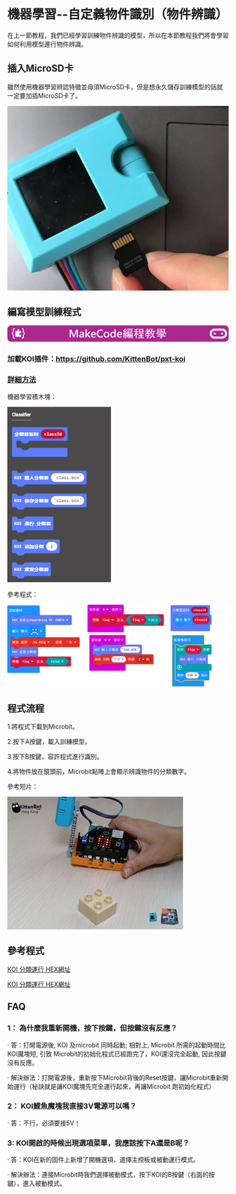 # **機器學習--自定義物件識別（物件辨識）**

在上一節教程，我們已經學習訓練物件辨識的模型，所以在本節教程我們將會學習如何利用模型進行物件辨識。





## 插入MicroSD卡

雖然使用機器學習辨認特徵並毋須MicroSD卡，但是想永久儲存訓練模型的話就一定要加插MicroSD卡了。

![](KOI04/02.png)



## 編寫模型訓練程式

![](../../PWmodules/images/mcbanner.png)

### 加載KOI插件：https://github.com/KittenBot/pxt-koi

### [詳細方法](../makecodeQs.md)

機器學習積木塊：

![](KOI09/8.png)

參考程式：

![](KOI09/run.png)

## 程式流程

1.將程式下載到Microbit。

2.按下A按鍵，載入訓練模型。

3.按下B按鍵，容許程式進行識別。

4.將物件放在鏡頭前，Microbit點陣上會顯示辨識物件的分類數字。

參考短片：

[![](KOI09/9.png)](https://www.youtube.com/watch?v=UsjingLwnHc&feature=youtu.b)

## 參考程式

[KOI 分類運行 HEX網址](https://makecode.microbit.org/_H7z8TeXHw9ib)

[KOI 分類運行 HEX網址](https://makecode.microbit.org/_1RWPCgbhARiL)

## FAQ
### 1： 為什麼我重新開機，按下按鍵，但按鍵沒有反應？

·    答：打開電源後, KOI 及microbit 同時起動; 相對上, Microbit 所需的起動時間比KOI魔塊短, 引致 Microbit的初始化程式已經跑完了，KOI還沒完全起動, 因此按鍵沒有反應。

·    解決辦法：打開電源後，重新按下Microbit背後的Reset按鍵，讓Microbit重新開始運行（秘訣就是讓KOI魔塊先完全運行起來，再讓Microbit 跑初始化程式）

### 2： KOI鯉魚魔塊我直接3V電源可以嗎？

·    答：不行，必須要接5V！

### 3: KOI開啟的時候出現選項菜單，我應該按下A還是B呢？

·    答：KOI在新的固件上新增了開機選項，選擇主控板或被動運行模式。

·    解決辦法：連接Microbit時我們選擇被動模式，按下KOI的B按鍵（右面的按鍵），進入被動模式。

